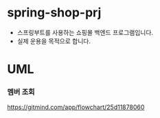 # spring-shop-prj
- 스프링부트를 사용하는 쇼핑몰 백엔드 프로그램입니다.
- 실제 운용을 목적으로 합니다.

# UML
### 멤버 조회
https://gitmind.com/app/flowchart/25d11878060
